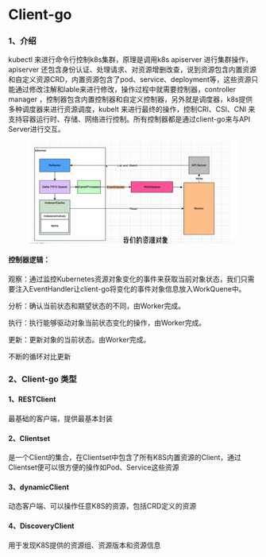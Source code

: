 # Client-go

### 1、介绍

kubectl 来进行命令行控制k8s集群，原理是调用k8s  apiserver 进行集群操作，apiserver 还包含身份认证、处理请求、对资源增删改查，说到资源包含内置资源和自定义资源CRD，内置资源包含了pod、service、deployment等，这些资源只能通过修改注解和lable来进行修改，操作过程中就需要控制器，controller manager ，控制器包含内置控制器和自定义控制器，另外就是调度器，k8s提供多种调度器来进行资源调度，kubelt 来进行最终的操作，控制CRI、CSI、CNI 来支持容器运行时、存储、网络进行控制。所有控制器都是通过client-go来与API Server进行交互。



<figure><img src="../.gitbook/assets/image.png" alt=""><figcaption></figcaption></figure>

#### 控制器逻辑：

观察：通过监控Kubernetes资源对象变化的事件来获取当前对象状态，我们只需要注入EventHandler让client-go将变化的事件对象信息放入WorkQuene中。

分析：确认当前状态和期望状态的不同，由Worker完成。

执行：执行能够驱动对象当前状态变化的操作，由Worker完成。

更新：更新对象的当前状态。由Worker完成。

不断的循环对比更新

### 2、Client-go 类型

#### 1、RESTClient

最基础的客户端，提供最基本封装

#### 2、Clientset

是一个Client的集合，在Clientset中包含了所有K8S内置资源的Client，通过Clientset便可以很方便的操作如Pod、Service这些资源

#### 3、dynamicClient&#x20;

动态客户端、可以操作任意K8S的资源，包括CRD定义的资源

#### 4、DiscoveryClient

用于发现K8S提供的资源组、资源版本和资源信息

